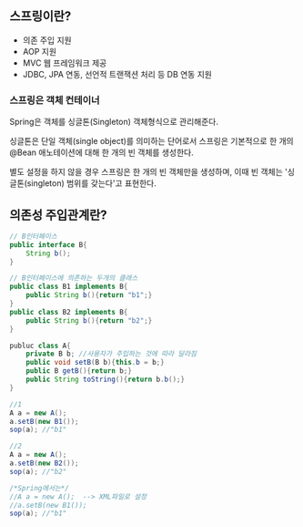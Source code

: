 
## 스프링이란?

 - 의존 주입 지원
 - AOP 지원
 - MVC 웹 프레임워크 제공
 - JDBC, JPA 연동, 선언적 트랜잭션 처리 등 DB 연동 지원

### 스프링은 객체 컨테이너

Spring은 객체를 싱글톤(Singleton) 객체형식으로 관리해준다.

 싱글톤은 단일 객체(single object)를 의미하는 단어로서 스프링은 기본적으로 한 개의 @Bean 애노테이션에 대해 한 개의 빈 객체를 생성한다.

별도 설정을 하지 않을 경우 스프링은 한 개의 빈 객체만을 생성하며, 이때 빈 객체는 '싱글톤(singleton) 범위를 갖는다'고 표현한다.



## 의존성 주입관계란?

```java
// B인터페이스 
public interface B{
	String b();
}

// B인터페이스에 의존하는 두개의 클래스
public class B1 implements B{
	public String b(){return "b1";}
}
public class B2 implements B{
	public String b(){return "b2";}
}

publuc class A{
	private B b; //사용자가 주입하는 것에 따라 달라짐
	public void setB(B b){this.b = b;}
	public B getB(){return b;}
	public String toString(){return b.b();}
}

//1
A a = new A(); 
a.setB(new B1());
sop(a); //"b1"

//2
A a = new A(); 
a.setB(new B2());
sop(a); //"b2"
```
```java
/*Spring에서는*/ 
//A a = new A();  --> XML파일로 설정
//a.setB(new B1());
sop(a); //"b1"
```
<!--stackedit_data:
eyJkaXNjdXNzaW9ucyI6eyJNeEhIMmNKRmsyM01aVENxIjp7In
N0YXJ0Ijo2OSwiZW5kIjo4MCwidGV4dCI6IuyEoOyWuOyggSDt
irjrnpzsnq3shZgg7LKY66asIn19LCJjb21tZW50cyI6eyJpaX
VFMFVtUHZqcWRPQXdoIjp7ImRpc2N1c3Npb25JZCI6Ik14SEgy
Y0pGazIzTVpUQ3EiLCJzdWIiOiJnaDo1MzkyNTIxMiIsInRleH
QiOiJjb21taXQsIHJvbGxiYWNrIOuTseydhCB4bWzroZwg7LKY
66asIiwiY3JlYXRlZCI6MTU2NzA0MTU5NjgzN319LCJoaXN0b3
J5IjpbLTkyMTYxMzY3OCwxNTUzOTcxNTg4LC0xNTM1MTYzNDI5
LDIyNDQ0MzUyOF19
-->